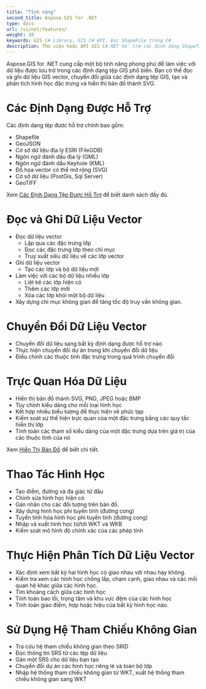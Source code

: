 ```yaml
---
title: "Tính năng"
second_title: Aspose.GIS for .NET
type: docs
url: /vi/net/features/
weight: 30
keywords: GIS C# Library, GIS C# API, Đọc ShapeFile trong C#
description: Thư viện hoặc API GIS C#.NET hỗ trợ các định dạng Shapefile, GeoJSON, FileGDB, GML, KML, SVG, PostGis, Sql Server, GeoTIFF. Nó có thể đọc, ghi, chuyển đổi và trực quan hóa dữ liệu vector, thao tác hình học, thực hiện phân tích và tra cứu hệ tham chiếu không gian theo SRID.
---
```


Aspose.GIS for .NET cung cấp một bộ tính năng phong phú để làm việc với dữ liệu được lưu trữ trong các định dạng tệp GIS phổ biến. Bạn có thể đọc và ghi dữ liệu GIS vector, chuyển đổi giữa các định dạng tệp GIS, tạo và phân tích hình học đặc trưng và hiển thị bản đồ thành SVG.
# **Các Định Dạng Được Hỗ Trợ**
Các định dạng tệp được hỗ trợ chính bao gồm:

- Shapefile
- GeoJSON
- Cơ sở dữ liệu địa lý ESRI (FileGDB)
- Ngôn ngữ đánh dấu địa lý (GML)
- Ngôn ngữ đánh dấu Keyhole (KML)
- Đồ họa vector có thể mở rộng (SVG)
- Cơ sở dữ liệu (PostGis, Sql Server)
- GeoTIFF

Xem [Các Định Dạng Tệp Được Hỗ Trợ](/gis/vi/net/supported-file-formats/) để biết danh sách đầy đủ.
# **Đọc và Ghi Dữ Liệu Vector**
- Đọc dữ liệu vector
  - Lặp qua các đặc trưng lớp
  - Đọc các đặc trưng lớp theo chỉ mục
  - Truy xuất siêu dữ liệu về các lớp vector
- Ghi dữ liệu vector
  - Tạo các lớp và bộ dữ liệu mới
- Làm việc với các bộ dữ liệu nhiều lớp
  - Liệt kê các lớp hiện có
  - Thêm các lớp mới
  - Xóa các lớp khỏi một bộ dữ liệu
- Xây dựng chỉ mục không gian để tăng tốc độ truy vấn không gian.
# **Chuyển Đổi Dữ Liệu Vector**
- Chuyển đổi dữ liệu sang bất kỳ định dạng được hỗ trợ nào
- Thực hiện chuyển đổi dự án trong khi chuyển đổi dữ liệu
- Điều chỉnh các thuộc tính đặc trưng trong quá trình chuyển đổi
# **Trực Quan Hóa Dữ Liệu**
- Hiển thị bản đồ thành SVG, PNG, JPEG hoặc BMP
- Tùy chỉnh kiểu dáng cho mỗi loại hình học
- Kết hợp nhiều biểu tượng để thực hiện vẽ phức tạp
- Kiểm soát sự thể hiện trực quan của một đặc trưng bằng các quy tắc hiển thị lớp
- Tính toán các tham số kiểu dáng của một đặc trưng dựa trên giá trị của các thuộc tính của nó

Xem [Hiển Thị Bản Đồ](/gis/vi/net/map-rendering/) để biết chi tiết.
# **Thao Tác Hình Học**
- Tạo điểm, đường và đa giác từ đầu
- Chỉnh sửa hình học hiện có
- Gán nhãn cho các đối tượng trên bản đồ.
- Xây dựng hình học phi tuyến tính (đường cong)
- Tuyến tính hóa hình học phi tuyến tính (đường cong)
- Nhập và xuất hình học từ/tới WKT và WKB
- Kiểm soát mô hình độ chính xác của các phép tính
# **Thực Hiện Phân Tích Dữ Liệu Vector**
- Xác định xem bất kỳ hai hình học có giao nhau với nhau hay không.
- Kiểm tra xem các hình học chồng lấp, chạm cạnh, giao nhau và các mối quan hệ khác giữa các hình học.
- Tìm khoảng cách giữa các hình học
- Tính toán bao lồi, trọng tâm và khu vực đệm của các hình học
- Tính toán giao điểm, hợp hoặc hiệu của bất kỳ hình học nào.
# **Sử Dụng Hệ Tham Chiếu Không Gian**
- Tra cứu hệ tham chiếu không gian theo SRID
- Đọc thông tin SRS từ các tệp dữ liệu
- Gán một SRS cho dữ liệu bạn tạo
- Chuyển đổi dự án các hình học riêng lẻ và toàn bộ lớp
- Nhập hệ thống tham chiếu không gian từ WKT, xuất hệ thống tham chiếu không gian sang WKT
